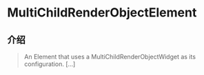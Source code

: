 # MultiChildRenderObjectElement

## 介绍

> An Element that uses a MultiChildRenderObjectWidget as its configuration. [...]
